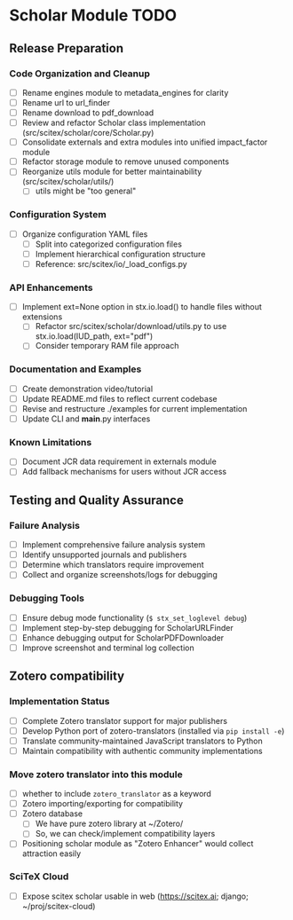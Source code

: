 <!-- ---
!-- Timestamp: 2025-10-12 00:52:30
!-- Author: ywatanabe
!-- File: /home/ywatanabe/proj/scitex_repo/src/scitex/scholar/TODO.md
!-- --- -->

# Scholar Module TODO

## Release Preparation

### Code Organization and Cleanup
- [ ] Rename engines module to metadata_engines for clarity
- [ ] Rename url to url_finder
- [ ] Rename download to pdf_download
- [ ] Review and refactor Scholar class implementation (src/scitex/scholar/core/Scholar.py)
- [ ] Consolidate externals and extra modules into unified impact_factor module
- [ ] Refactor storage module to remove unused components
- [ ] Reorganize utils module for better maintainability (src/scitex/scholar/utils/)
  - [ ] utils might be "too general"

### Configuration System
- [ ] Organize configuration YAML files
  - [ ] Split into categorized configuration files
  - [ ] Implement hierarchical configuration structure
  - [ ] Reference: src/scitex/io/_load_configs.py

### API Enhancements
- [ ] Implement ext=None option in stx.io.load() to handle files without extensions
  - [ ] Refactor src/scitex/scholar/download/utils.py to use stx.io.load(IUD_path, ext="pdf")
  - [ ] Consider temporary RAM file approach

### Documentation and Examples
- [ ] Create demonstration video/tutorial
- [ ] Update README.md files to reflect current codebase
- [ ] Revise and restructure ./examples for current implementation
- [ ] Update CLI and __main__.py interfaces

### Known Limitations
- [ ] Document JCR data requirement in externals module
- [ ] Add fallback mechanisms for users without JCR access

## Testing and Quality Assurance

### Failure Analysis
- [ ] Implement comprehensive failure analysis system
- [ ] Identify unsupported journals and publishers
- [ ] Determine which translators require improvement
- [ ] Collect and organize screenshots/logs for debugging

### Debugging Tools
- [ ] Ensure debug mode functionality (`$ stx_set_loglevel debug`)
- [ ] Implement step-by-step debugging for ScholarURLFinder
- [ ] Enhance debugging output for ScholarPDFDownloader
- [ ] Improve screenshot and terminal log collection

## Zotero compatibility

### Implementation Status
- [ ] Complete Zotero translator support for major publishers
- [ ] Develop Python port of zotero-translators (installed via `pip install -e`)
- [ ] Translate community-maintained JavaScript translators to Python
- [ ] Maintain compatibility with authentic community implementations

### Move zotero translator into this module
- [ ] whether to include `zotero_translator` as a keyword
- [ ] Zotero importing/exporting for compatibility
- [ ] Zotero database
  - [ ] We have pure zotero library at ~/Zotero/
  - [ ] So, we can check/implement compatibility layers
- [ ] Positioning scholar module as "Zotero Enhancer" would collect attraction easily

### SciTeX Cloud
- [ ] Expose scitex scholar usable in web (https://scitex.ai; django; ~/proj/scitex-cloud)

<!-- EOF -->